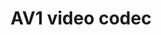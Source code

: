 ---
title: "AV1 video codec"
categories: ["News"]

link:
    url: "https://aomedia.org/press%20releases/the-alliance-for-open-media-kickstarts-video-innovation-era-with-av1-release/"
    dead: false

tweet: "The AV1 video codec specification has been released. The browser implementation period can officially begin."
---